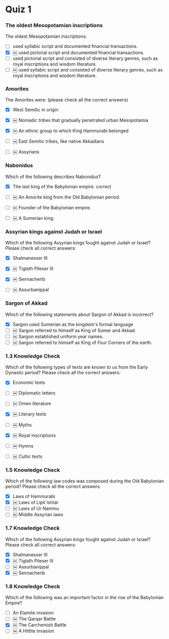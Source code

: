 # Quiz 1

###  The oldest Mesopotamian inscriptions

The oldest Mesopotamian inscriptions:

- [ ] used syllabic script and documented financial transactions.
- [x] ￼ used pictorial script and documented financial transactions. 
- [ ]  used pictorial script and consisted of diverse literary genres, such as royal inscriptions and wisdom literature.
- [ ] ￼ used syllabic script and consisted of diverse literary genres, such as royal inscriptions and wisdom literature.

### Amorites

The Amorites were: (please check all the correct answers)

- [x] West Semitic in origin
- [x] ￼ Nomadic tribes that gradually penetrated urban Mesopotamia
- [x] ￼ An ethnic group to which King Hammurabi belonged
- [ ] ￼ East Semitic tribes, like native Akkadians
- [ ] ￼ Assyrians


###  Nabonidus

Which of the following describes Nabonidus?

- [x] The last king of the Babylonian empire. correct
- [ ] ￼ An Amorite king from the Old Babylonian period.
- [ ] ￼ Founder of the Babylonian empire.
- [ ] ￼ A Sumerian king.



### Assyrian kings against Judah or Israel

Which of the following Assyrian kings fought against Judah or Israel? Please check all correct answers:

- [x] Shalmanesser III
- [x] ￼ Tiglath Pileser III
- [x] ￼ Sennacherib
- [ ] ￼ Assurbanippal


### Sargon of Akkad
Which of the following statements about Sargon of Akkad is incorrect?

- [x] Sargon used Sumerian as the kingdom's formal language
- [ ] ￼ Sargon referred to himself as King of Sumer and Akkad.
- [ ] ￼ Sargon established uniform year names.
- [ ] ￼ Sargon referred to himself as King of Four Corners of the earth.

### 1.3 Knowledge Check

Which of the following types of texts are known to us from the Early Dynastic period? Please check all the correct answers:

- [x] Economic texts
- [ ] ￼ Diplomatic letters
- [ ] ￼ Omen literature
- [x] ￼ Literary texts
- [ ] ￼ Myths
- [x] ￼ Royal inscriptions
- [ ] ￼ Hymns
- [ ] ￼ Cultic texts



### 1.5 Knowledge Check

Which of the following law codes was composed during the Old Babylonian period? Please check all the correct answers.

- [x] Laws of Hammurabi
- [x] ￼ Laws of Lipit Ishtar
- [ ] ￼ Laws of Ur Nammu
- [ ] ￼ Middle Assyrian laws

### 1.7 Knowledge Check

Which of the following Assyrian kings fought against Judah or Israel? Please check all correct answers:

- [x] Shalmanesser III 
- [x] ￼ Tiglath Pileser III 
- [ ] ￼ Assurbanippal
- [x] ￼ Sennacherib 

### 1.8 Knowledge Check

Which of the following was an important factor in the rise of the Babylonian Empire?

- [ ] An Elamite invasion
- [ ] ￼ The Qarqar Battle
- [x] ￼ The Carchemish Battle
- [ ] ￼ A Hittite invasion